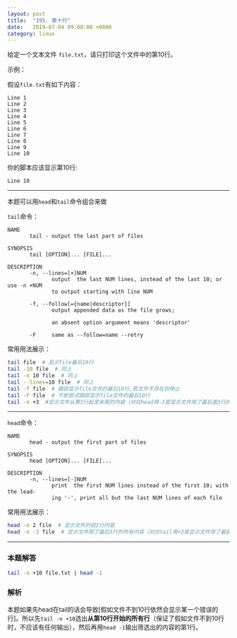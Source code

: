 ```yaml
---
layout: post
title:  "195. 第十行"
date:   2019-07-04 09:08:00 +0800
category: linux
---
```


给定一个文本文件 `file.txt`，请只打印这个文件中的第10行。

示例：  

假设`file.txt`有如下内容：

```text
Line 1
Line 2
Line 3
Line 4
Line 5
Line 6
Line 7
Line 8
Line 9
Line 10
```

你的脚本应该显示第10行:  

```text
Line 10
```

---

本题可以用`head`和`tail`命令组合来做

`tail`命令：

```text
NAME
       tail - output the last part of files

SYNOPSIS
       tail [OPTION]... [FILE]...

DESCRIPTION
       -n, --lines=[+]NUM
              output  the last NUM lines, instead of the last 10; or use -n +NUM
              to output starting with line NUM

       -f, --follow[={name|descriptor}]
              output appended data as the file grows;

              an absent option argument means 'descriptor'

       -F     same as --follow=name --retry
```

常用用法展示：

```sh
tail file  # 显示file最后10行
tail -10 file  # 同上
tail -n 10 file  # 同上
tail --lines=10 file  # 同上
tail -f file  # 跟踪显示file文件的最后10行,若文件不存在则停止
tail -F file  # 不断尝试跟踪显示file文件的最后10行
tail -n +3  #显示文件从第3行起至末尾的内容（对应head用-3是显示文件除了最后面3行的所有内容）
```

---

`head`命令：

```text
NAME
       head - output the first part of files

SYNOPSIS
       head [OPTION]... [FILE]...

DESCRIPTION
       -n, --lines=[-]NUM
              print  the first NUM lines instead of the first 10; with the lead‐
              ing '-', print all but the last NUM lines of each file
```

常用用法展示：

```sh
head -n 2 file  # 显示文件的前2行内容
head -n -3 file  # 显示文件除了最后3行的所有内容（对应tail用+3是显示文件除了最前面3行的所有内容）
```

---

### 本题解答

```sh
tail -n +10 file.txt | head -1
```

### 解析

本题如果先head在tail的话会导致[假如文件不到10行依然会显示某一个错误的行]。所以先`tail -n +10`选出**从第10行开始的所有行**（保证了假如文件不到10行时，不应该有任何输出），然后再用`head -1`输出筛选出的内容的第1行。

